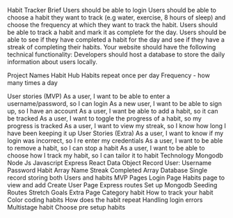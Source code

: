 Habit Tracker
Brief
Users should be able to login
Users should be able to choose a habit they want to track (e.g water, exercise, 8 hours of sleep) and choose the frequency at which they want to track the habit.
Users should be able to track a habit and mark it as complete for the day.
Users should be able to see if they have completed a habit for the day and see if they have a streak of completing their habits.
Your website should have the following technical functionality:
Developers should host a database to store the daily information about users locally.

Project 
Names
Habit Hub
Habits repeat once per day
Frequency - how many times a day

User stories (MVP)
As a user, I want to be able to enter a username/password, so I can login
As a new user, I want to be able to sign up, so I have an account
As a user, I want be able to add a habit, so it can be tracked
As a user, I want to toggle the progress of a habit, so my progress is tracked
As a user, I want to view my streak, so I know how long I have been keeping it up
User Stories (Extra)
As a user, I want to know if my login was incorrect, so I re enter my credentials
As a user, I want to be able to remove a habit, so I can stop a habit
As a user, I want to be able to choose how I track my habit, so I can tailor it to habit
Technology
Mongodb
Node Js
Javascript
Express
React
Data Object
Record
User:
Username
Password
Habit Array
Name
Streak
Completed Array
Database
Single record storing both Users and habits
MVP
Pages
Login Page
Habits page to view and add
Create User Page
Express routes
Set up Mongodb
Seeding
Routes
Stretch Goals
Extra Page
Category habit
How to track your habit
Color coding habits
How does the habit repeat
Handling login errors
Multistage habit
Choose pre setup habits
